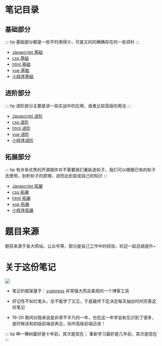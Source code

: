 # 笔记目录

## 基础部分

::: tip
基础部分都是一些平时用得少，可是又的的确确存在的一些资料
:::

- [Javascript 基础](./02.Javascript/01.基础)
- [css 基础](./03.CSS/01.基础)
- [html 基础](./04.HTML/01.基础)
- [vue 基础](./05.VUE/01.基础)
- [小程序基础](./06.小程序/01.基础)

## 进阶部分

::: tip
进阶部分主要是讲一些实战中的应用，或者比较高级的用法
:::

- [Javascript 进阶](./02.Javascript/02.进阶)
- [css 进阶](./03.CSS/02.进阶)
- [html 进阶](./04.HTML/02.进阶)
- [vue 进阶](./05.VUE/02.进阶)
- [小程序进阶](./06.小程序/02.进阶)

## 拓展部分

::: tip
有许多优秀的开源插件并不需要我们重新造轮子，我们可以根据已有的轮子去使用，剖析轮子的原理，进而达到变成自己的知识
:::

- [Javascript 拓展](./02.Javascript/03.拓展)
- [css 拓展](./03.CSS/03.拓展)
- [html 拓展](./04.HTML/03.拓展)
- [vue 拓展](./05.VUE/03.拓展)
- [小程序拓展](./06.小程序/03.拓展)

# 题目来源

题目来源于各大网站，公众号等，部分是自己工作中的经验，欢迎一起总结提升~

# 关于这份笔记

![](https://gitee.com/Jioho/img/raw/master/knowledge/logo/20200606180101.png)

- 笔记的框架基于：[vuepress](https://vuepress.vuejs.org/zh/guide/) 非常强大而且美观的一个博客工具

- 好记性不如烂笔头，总不能学了又忘，于是最终下定决定每天抽出时间完善这份笔记

- 19-20 期间对我来说是非常不平凡的一年，也在这一年学会和见识到了很多，是时候该和初级前端说再见，向中高级前端迈进！

::: tip
种一棵树最好是十年前，其次是现在；
重新学习最好是几年前，其次是现在
:::
